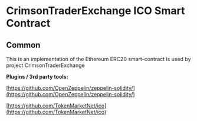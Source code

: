 # CrimsonTraderExchange ICO Smart Contract

## Common

This is an implementation of the Ethereum ERC20 smart-contract is used by project CrimsonTraderExchange

<b>Plugins / 3rd party tools:</b>

[https://github.com/OpenZeppelin/zeppelin-solidity/](https://github.com/OpenZeppelin/zeppelin-solidity/)

[https://github.com/TokenMarketNet/ico](https://github.com/TokenMarketNet/ico)